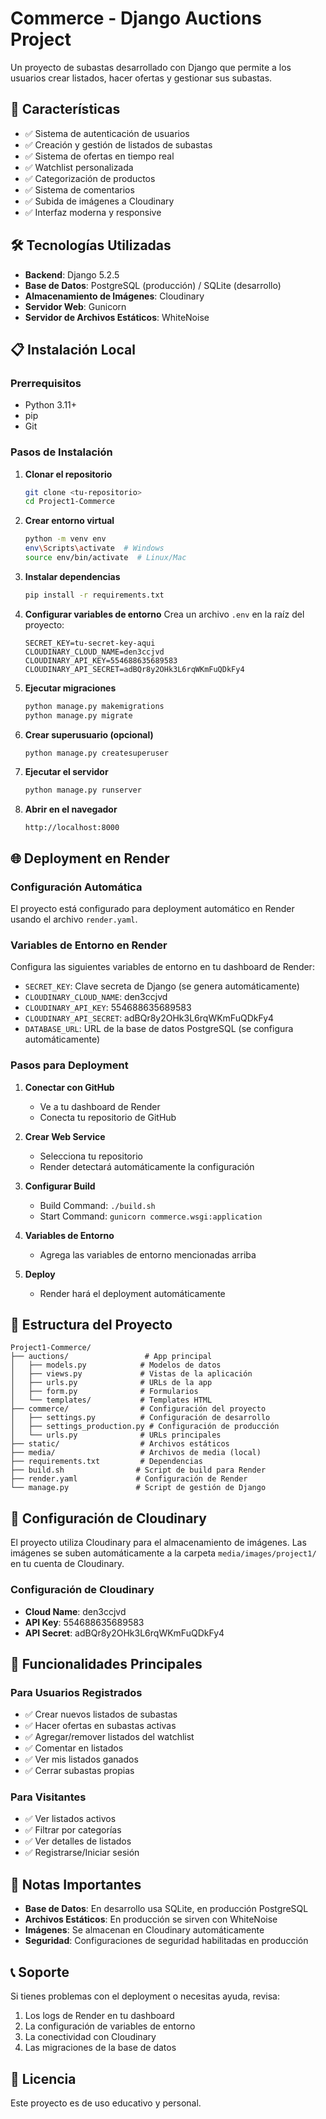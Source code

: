 # Commerce - Django Auctions Project

Un proyecto de subastas desarrollado con Django que permite a los usuarios crear listados, hacer ofertas y gestionar sus subastas.

## 🚀 Características

- ✅ Sistema de autenticación de usuarios
- ✅ Creación y gestión de listados de subastas
- ✅ Sistema de ofertas en tiempo real
- ✅ Watchlist personalizada
- ✅ Categorización de productos
- ✅ Sistema de comentarios
- ✅ Subida de imágenes a Cloudinary
- ✅ Interfaz moderna y responsive

## 🛠️ Tecnologías Utilizadas

- **Backend**: Django 5.2.5
- **Base de Datos**: PostgreSQL (producción) / SQLite (desarrollo)
- **Almacenamiento de Imágenes**: Cloudinary
- **Servidor Web**: Gunicorn
- **Servidor de Archivos Estáticos**: WhiteNoise

## 📋 Instalación Local

### Prerrequisitos

- Python 3.11+
- pip
- Git

### Pasos de Instalación

1. **Clonar el repositorio**
   ```bash
   git clone <tu-repositorio>
   cd Project1-Commerce
   ```

2. **Crear entorno virtual**
   ```bash
   python -m venv env
   env\Scripts\activate  # Windows
   source env/bin/activate  # Linux/Mac
   ```

3. **Instalar dependencias**
   ```bash
   pip install -r requirements.txt
   ```

4. **Configurar variables de entorno**
   Crea un archivo `.env` en la raíz del proyecto:
   ```
   SECRET_KEY=tu-secret-key-aqui
   CLOUDINARY_CLOUD_NAME=den3ccjvd
   CLOUDINARY_API_KEY=554688635689583
   CLOUDINARY_API_SECRET=adBQr8y2OHk3L6rqWKmFuQDkFy4
   ```

5. **Ejecutar migraciones**
   ```bash
   python manage.py makemigrations
   python manage.py migrate
   ```

6. **Crear superusuario (opcional)**
   ```bash
   python manage.py createsuperuser
   ```

7. **Ejecutar el servidor**
   ```bash
   python manage.py runserver
   ```

8. **Abrir en el navegador**
   ```
   http://localhost:8000
   ```

## 🌐 Deployment en Render

### Configuración Automática

El proyecto está configurado para deployment automático en Render usando el archivo `render.yaml`.

### Variables de Entorno en Render

Configura las siguientes variables de entorno en tu dashboard de Render:

- `SECRET_KEY`: Clave secreta de Django (se genera automáticamente)
- `CLOUDINARY_CLOUD_NAME`: den3ccjvd
- `CLOUDINARY_API_KEY`: 554688635689583
- `CLOUDINARY_API_SECRET`: adBQr8y2OHk3L6rqWKmFuQDkFy4
- `DATABASE_URL`: URL de la base de datos PostgreSQL (se configura automáticamente)

### Pasos para Deployment

1. **Conectar con GitHub**
   - Ve a tu dashboard de Render
   - Conecta tu repositorio de GitHub

2. **Crear Web Service**
   - Selecciona tu repositorio
   - Render detectará automáticamente la configuración

3. **Configurar Build**
   - Build Command: `./build.sh`
   - Start Command: `gunicorn commerce.wsgi:application`

4. **Variables de Entorno**
   - Agrega las variables de entorno mencionadas arriba

5. **Deploy**
   - Render hará el deployment automáticamente

## 📁 Estructura del Proyecto

```
Project1-Commerce/
├── auctions/                 # App principal
│   ├── models.py            # Modelos de datos
│   ├── views.py             # Vistas de la aplicación
│   ├── urls.py              # URLs de la app
│   ├── form.py              # Formularios
│   └── templates/           # Templates HTML
├── commerce/                # Configuración del proyecto
│   ├── settings.py          # Configuración de desarrollo
│   ├── settings_production.py # Configuración de producción
│   └── urls.py              # URLs principales
├── static/                  # Archivos estáticos
├── media/                   # Archivos de media (local)
├── requirements.txt         # Dependencias
├── build.sh                # Script de build para Render
├── render.yaml             # Configuración de Render
└── manage.py               # Script de gestión de Django
```

## 🔧 Configuración de Cloudinary

El proyecto utiliza Cloudinary para el almacenamiento de imágenes. Las imágenes se suben automáticamente a la carpeta `media/images/project1/` en tu cuenta de Cloudinary.

### Configuración de Cloudinary

- **Cloud Name**: den3ccjvd
- **API Key**: 554688635689583
- **API Secret**: adBQr8y2OHk3L6rqWKmFuQDkFy4

## 🎯 Funcionalidades Principales

### Para Usuarios Registrados
- ✅ Crear nuevos listados de subastas
- ✅ Hacer ofertas en subastas activas
- ✅ Agregar/remover listados del watchlist
- ✅ Comentar en listados
- ✅ Ver mis listados ganados
- ✅ Cerrar subastas propias

### Para Visitantes
- ✅ Ver listados activos
- ✅ Filtrar por categorías
- ✅ Ver detalles de listados
- ✅ Registrarse/Iniciar sesión

## 🚨 Notas Importantes

- **Base de Datos**: En desarrollo usa SQLite, en producción PostgreSQL
- **Archivos Estáticos**: En producción se sirven con WhiteNoise
- **Imágenes**: Se almacenan en Cloudinary automáticamente
- **Seguridad**: Configuraciones de seguridad habilitadas en producción

## 📞 Soporte

Si tienes problemas con el deployment o necesitas ayuda, revisa:

1. Los logs de Render en tu dashboard
2. La configuración de variables de entorno
3. La conectividad con Cloudinary
4. Las migraciones de la base de datos

## 📄 Licencia

Este proyecto es de uso educativo y personal.
